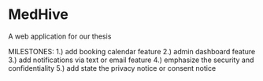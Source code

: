# MedHive
A web application for our thesis


  MILESTONES: 
    1.) add booking calendar feature
    2.) admin dashboard feature
    3.) add notifications via text or email feature
    4.) emphasize the security and confidentiality
    5.) add state the privacy notice or consent notice
